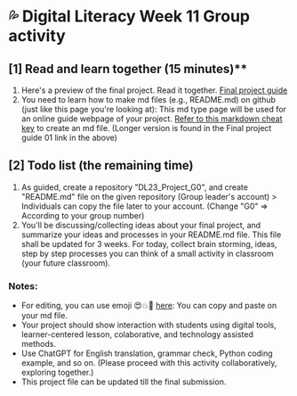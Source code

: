 # 💦 Digital Literacy Week 11 Group activity

## [1] Read and learn together (15 minutes)**

1. Here's a preview of the final project. Read it together. [Final project guide](https://github.com/MK316/Spring2023/tree/main/DL/DLProject)
2. You need to learn how to make md files (e.g., README.md) on github (just like this page you're looking at): This md type page will be used for an online guide webpage of your project. [Refer to this markdown cheat key](https://www.markdownguide.org/cheat-sheet/) to create an md file. (Longer version is found in the Final project guide 01 link in the above)

## [2] Todo list (the remaining time)

1. As guided, create a repository "DL23_Project_G0", and create "README.md" file on the given repository (Group leader's account) > Individuals can copy the file later to your account. (Change "G0" => According to your group number)
2. You'll be discussing/collecting ideas about your final project, and summarize your ideas and processes in your README.md file. This file shall be updated for 3 weeks. For today, collect brain storming, ideas, step by step processes you can think of a small activity in classroom (your future classroom).

### Notes:

+ For editing, you can use emoji 😍💥🌱 [here](https://gist.github.com/rxaviers/7360908): You can copy and paste on your md file.
+ Your project should show interaction with students using digital tools, learner-centered lesson, colaborative, and technology assisted methods.
+ Use ChatGPT for English translation, grammar check, Python coding example, and so on. (Please proceed with this activity collaboratively, exploring together.)
+ This project file can be updated till the final submission.

